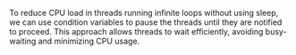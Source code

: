 To reduce CPU load in threads running infinite loops without using sleep, we can use condition variables to pause the threads until they are notified to proceed. This approach allows threads to wait efficiently, avoiding busy-waiting and minimizing CPU usage.
